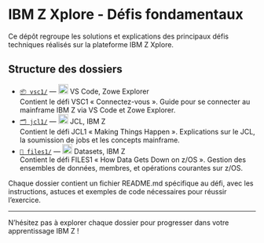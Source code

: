 # IBM Z Xplore - Défis fondamentaux

Ce dépôt regroupe les solutions et explications des principaux défis techniques réalisés sur la plateforme IBM Z Xplore.




## Structure des dossiers

- [`📦 vsc1/`](./vsc1) — <img src="https://cdn.jsdelivr.net/gh/devicons/devicon/icons/vscode/vscode-original.svg" width="20"/> VS Code, Zowe Explorer  
  Contient le défi VSC1 « Connectez-vous ». Guide pour se connecter au mainframe IBM Z via VS Code et Zowe Explorer.
- [`🗂️ jcl1/`](./jcl1) — <img src="https://cdn.jsdelivr.net/gh/devicons/devicon/icons/ibm/ibm-original.svg" width="20"/> JCL, IBM Z  
  Contient le défi JCL1 « Making Things Happen ». Explications sur le JCL, la soumission de jobs et les concepts mainframe.
- [`📝 files1/`](./files1) — <img src="https://cdn.jsdelivr.net/gh/devicons/devicon/icons/ibm/ibm-original.svg" width="20"/> Datasets, IBM Z  
  Contient le défi FILES1 « How Data Gets Down on z/OS ». Gestion des ensembles de données, membres, et opérations courantes sur z/OS.

Chaque dossier contient un fichier README.md spécifique au défi, avec les instructions, astuces et exemples de code nécessaires pour réussir l’exercice.

---
N’hésitez pas à explorer chaque dossier pour progresser dans votre apprentissage IBM Z !
